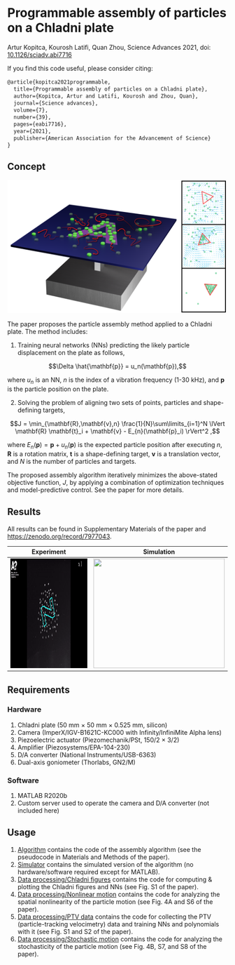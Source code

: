 # Programmable assembly of particles on a Chladni plate
Artur Kopitca, Kourosh Latifi, Quan Zhou, Science Advances 2021, doi: [10.1126/sciadv.abi7716](https://www.science.org/doi/pdf/10.1126/sciadv.abi7716)

If you find this code useful, please consider citing:
```
@article{kopitca2021programmable,
  title={Programmable assembly of particles on a Chladni plate},
  author={Kopitca, Artur and Latifi, Kourosh and Zhou, Quan},
  journal={Science advances},
  volume={7},
  number={39},
  pages={eabi7716},
  year={2021},
  publisher={American Association for the Advancement of Science}
}
```
## Concept

<img src="Extra/Concept.png" width="500" /> 

The paper proposes the particle assembly method applied to a Chladni plate. The method includes:
1. Training neural networks (NNs) predicting the likely particle displacement on the plate as follows,
```math
\Delta \hat{\mathbf{p}} = u_n(\mathbf{p}),
```
where $u_n$ is an NN, $n$ is the index of a vibration frequency (1-30 kHz), and $\mathbf{p}$ is the particle position on the plate.

2. Solving the problem of aligning two sets of points, particles and shape-defining targets,
```math
J = \min_{\mathbf{R},\mathbf{v},n} \frac{1}{N}\sum\limits_{i=1}^N \lVert \mathbf{R} \mathbf{t}_i + \mathbf{v} - E_{n}(\mathbf{p}_i) \rVert^2 ,
```
where $E_{n}(\mathbf{p}) = \mathbf{p} + u_n(\mathbf{p})$ is the expected particle position after executing $n$,  $\mathbf{R}$ is a rotation matrix, $\mathbf{t}$ is a shape-defining target, $\mathbf{v}$ is a translation vector, and $N$ is the number of particles and targets.

The proposed assembly algorithm iteratively minimizes the above-stated objective function, $J$, by applying a combination of optimization techniques and model-predictive control. See the paper for more details.

## Results
All results can be found in Supplementary Materials of the paper and https://zenodo.org/record/7977043.

**Experiment** | **Simulation**
------ | ------
<img src="Extra/Experiment.gif" width="390" height="250"  /> | <img src="Extra/Simulation.gif" width="300" height="250"  /> 

## Requirements
### Hardware
1. Chladni plate (50 mm × 50 mm × 0.525 mm, silicon)
2. Camera (ImperX/IGV-B1621C-KC000 with Infinity/InfiniMite Alpha lens)
3. Piezoelectric actuator (Piezomechanik/PSt, 150/2 × 3/2)
4. Amplifier (Piezosystems/EPA-104-230)
5. D/A converter (National Instruments/USB-6363)
6. Dual-axis goniometer (Thorlabs, GN2/M)
### Software
1. MATLAB R2020b
2. Custom server used to operate the camera and D/A converter (not included here)

## Usage
1.	[Algorithm](Algorithm) contains the code of the assembly algorithm (see the pseudocode in Materials and Methods of the paper).
2.	[Simulator](Simulator)	contains the simulated version of the algorithm (no hardware/software required except for MATLAB).
3.	[Data processing/Chladni figures](https://github.com/ArtKop/AcoShape/tree/main/Data%20processing/Chladni%20figures) contains the code for computing & plotting the Chladni figures and NNs (see Fig. S1 of the paper).
4.	[Data processing/Nonlinear motion](https://github.com/ArtKop/AcoShape/tree/main/Data%20processing/Nonlinear%20motion) contains the code for analyzing the spatial nonlinearity of the particle motion (see Fig. 4A and S6 of the paper).
5.	[Data processing/PTV data](https://github.com/ArtKop/AcoShape/tree/main/Data%20processing/PTV%20data) contains the code for collecting the PTV (particle-tracking velocimetry) data and training NNs and polynomials with it (see Fig. S1 and S2 of the paper).
6.	[Data processing/Stochastic motion](https://github.com/ArtKop/AcoShape/tree/main/Data%20processing/Stochastic%20motion) contains the code for analyzing the stochasticity of the particle motion (see Fig. 4B, S7, and S8 of the paper).
